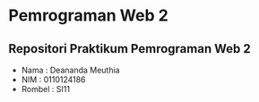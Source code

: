 # Pemrograman Web 2 
## Repositori Praktikum Pemrograman Web 2

- Nama : Deananda Meuthia
- NIM : 0110124186
- Rombel : SI11

